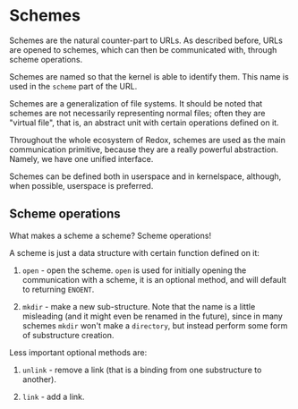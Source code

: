Schemes
=======

Schemes are the natural counter-part to URLs. As described before, URLs are opened to schemes, which can then be communicated with, through scheme operations.

Schemes are named so that the kernel is able to identify them. This name is used in the `scheme` part of the URL.

Schemes are a generalization of file systems. It should be noted that schemes are not necessarily representing normal files; often they are "virtual file", that is, an abstract unit with certain operations defined on it.

Throughout the whole ecosystem of Redox, schemes are used as the main communication primitive, because they are a really powerful abstraction. Namely, we have one unified interface.

Schemes can be defined both in userspace and in kernelspace, although, when possible, userspace is preferred.

Scheme operations
-----------------

What makes a scheme a scheme? Scheme operations!

A scheme is just a data structure with certain function defined on it:

1. `open` - open the scheme. `open` is used for initially opening the communication with a scheme, it is an optional method, and will default to returning `ENOENT`.

2. `mkdir` - make a new sub-structure. Note that the name is a little misleading (and it might even be renamed in the future), since in many schemes `mkdir` won't make a `directory`, but instead perform some form of substructure creation.

Less important optional methods are:

1. `unlink` - remove a link (that is a binding from one substructure to another).

2. `link` - add a link.
